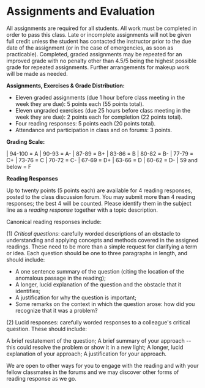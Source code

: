 # Assignments and Evaluation

All assignments are required for all students. All work must be
completed in order to pass this class. Late or incomplete assignments
will not be given full credit unless the student has contacted the
instructor prior to the due date of the assignment (or in the case of
emergencies, as soon as practicable). Completed, graded assignments may be repeated for an improved grade with no penalty other than 4.5/5 being the highest possible grade for repeated assignments. Further arrangements for makeup work will be made as needed.

**Assignments, Exercises & Grade Distribution:**

- Eleven graded assignments (due 1 hour before class meeting in the week they are due): 5 points each (55 points total).
- Eleven ungraded exercises (due 25 hours before class meeting in the week they are due): 2 points each for completion (22 points total).
- Four reading responses: 5 points each (20 points total).
- Attendance and participation in class and on forums: 3 points. 



**Grading Scale:**

| 94-100 = A
| 90-93 = A-
| 87-89 = B+
| 83-86 = B
| 80-82 = B-
| 77-79 = C+
| 73-76 = C
| 70-72 = C-
| 67-69 = D+
| 63-66 = D
| 60-62 = D-
| 59 and below = F

**Reading Responses**

Up to twenty points (5 points each) are available for 4 reading responses, posted to the class discussion forum. You may submit more than 4 reading responses; the best 4 will be counted. Please identify them in the subject line as a *reading response* together with a topic description. 

Canonical reading responses include:

(1) *Critical questions*: carefully worded
descriptions of an obstacle to understanding and applying concepts and
methods covered in the assigned readings. These need to be more than
a simple request for clarifying a term or idea. Each question should be
one to three paragraphs in length, and should include:

- A one sentence summary of the question (citing the location of the anomalous passage in the reading);
- A longer, lucid explanation of the question and the obstacle that it identifies;
- A justification for why the question is important;
- Some remarks on the context in which the question arose: how did you recognize that it was a problem?

(2) Lucid responses: carefully worded responses to a colleague's critical question. These should include:

A brief restatement of the question;
A brief summary of your approach -- this could resolve the problem or show it in a new light;
A longer, lucid explanation of your approach;
A justification for your approach.

We are open to other ways for you to engage with the reading and with your fellow classmates in the forums and we may discover other forms of reading response as we go.

